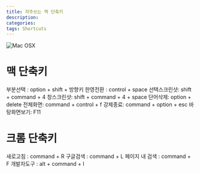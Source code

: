```yaml
---
title: 자주쓰는 맥 단축키
description: 
categories: 
tags: Shortcuts
---
```


![Mac OSX](http://cfile207.uf.daum.net/image/157712444D58C30237E971)

# 맥 단축키
부분선택 :  option + shift + 방향키
한영전환 : control + space
선택스크린샷: shift + command + 4
창스크린샷: shift + command + 4 + space
단어삭제: option + delete
전체화면: command + control + f
강제종료: command + option + esc
바탕화면보기: F11

# 크롬 단축키
새로고침 : command + R
구글검색 : command + L
페이지 내 검색 : command + F
개발자도구 : alt + command + I